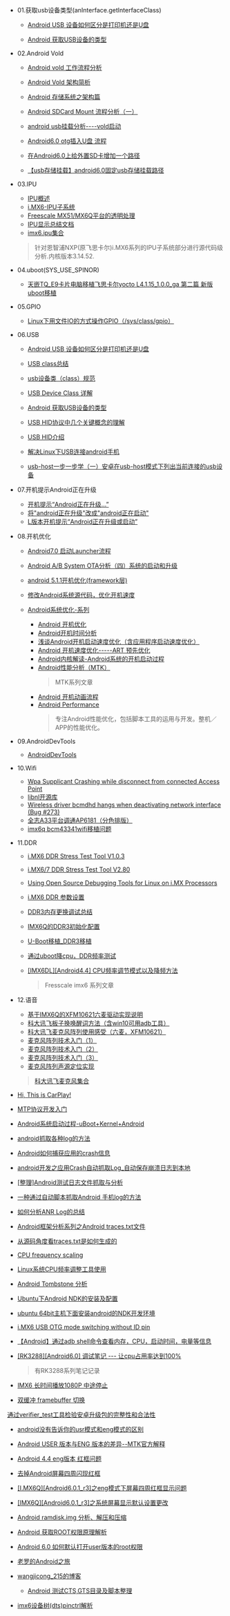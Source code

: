 
- 01.获取usb设备类型(anInterface.getInterfaceClass)

    - [Android USB 设备如何区分是打印机还是U盘](http://blog.csdn.net/rodulf/article/details/51916998)

    - [Android 获取USB设备的类型](http://blog.csdn.net/u013686019/article/details/50409421)

- 02.Android Vold

    - [Android vold 工作流程分析](http://blog.csdn.net/kehyuanyu/article/details/47131547)
    - [Android Vold 架构简析](http://blog.csdn.net/kartorz/article/details/51554214)
    - [Android 存储系统之架构篇](http://www.offcn.com/it/2016/1226/5459.html)
    
    - [Android SDCard Mount 流程分析（一）](https://www.cnblogs.com/TerryBlog/archive/2012/04/05/2432818.html)
    - [android usb挂载分析----vold启动](http://blog.csdn.net/new_abc/article/details/7396733)
    
    - [Android6.0 otg插入U盘 流程](http://blog.csdn.net/kc58236582/article/details/50577333)
    - [在Android6.0上给外置SD卡增加一个路径](http://blog.csdn.net/kc58236582/article/details/50536882)
    - [【usb存储挂载】android6.0固定usb存储挂载路径](http://blog.csdn.net/smilefyx/article/details/78846292)

- 03.IPU

    - [IPU概述](http://blog.csdn.net/yanbixing123/article/details/52290933)
    - [i.MX6-IPU子系统](http://blog.csdn.net/column/details/ipu-analysis-for-imx.html)
    - [Freescale MX51/MX6Q平台的透明处理](https://blog.csdn.net/jack_a8/article/details/42915579)
    - [IPU显示总结文档](http://www.doc88.com/p-9169772659143.html)
    - [imx6.ipu集合](https://so.csdn.net/so/search/s.do?q=imx6.ipu&t=blog)
    > 针对恩智浦NXP(原飞思卡尔)i.MX6系列的IPU子系统部分进行源代码级分析.内核版本3.14.52.

- 04.uboot(SYS_USE_SPINOR)

    - [天嵌TQ_E9卡片电脑移植飞思卡尔yocto L4.1.15_1.0.0_ga 第二篇 新版uboot移植](http://blog.csdn.net/zxr1521904712/article/details/51379578)

- 05.GPIO

    - [Linux下用文件IO的方式操作GPIO（/sys/class/gpio）](http://blog.csdn.net/wangweiqiang1325/article/details/52209539)
    
- 06.USB
    - [Android USB 设备如何区分是打印机还是U盘](http://blog.csdn.net/rodulf/article/details/51916998)
    - [USB class总结](http://blog.csdn.net/luckywang1103/article/details/12676381)
    - [usb设备类（class）规范](http://blog.sina.com.cn/s/blog_604a480b0102wcve.html)
    - [USB Device Class 详解](https://wenku.baidu.com/view/890d5c14fad6195f302ba606.html)
    - [Android 获取USB设备的类型](http://blog.csdn.net/u013686019/article/details/50409421)
    - [USB HID协议中几个关键概念的理解](http://blog.csdn.net/coroutines/article/details/45044077)
    - [USB HID介绍](https://wenku.baidu.com/view/c6008e7679563c1ec4da7132.html)
    
    - [解决Linux下USB连接android手机](http://blog.csdn.net/blogxiaofei/article/details/7418079)
    - [usb-host一步一步学（一）安卓在usb-host模式下列出当前连接的usb设备](https://www.cnblogs.com/sowhat4999/p/4439873.html)

- 07.开机提示Android正在升级
    - [开机提示“Android正在升级...”](http://blog.csdn.net/hp0773/article/details/42143409)
    - [将"android正在升级"改成"android正在启动"](http://blog.csdn.net/jtzp007/article/details/59484214)
    - [L版本开机提示“Android正在升级或启动”](http://blog.csdn.net/xiaoyg830/article/details/48175419)

- 08.开机优化
    - [Android7.0 启动Launcher流程](http://blog.csdn.net/fu_kevin0606/article/details/54931704)
    - [Android A/B System OTA分析（四）系统的启动和升级](http://blog.csdn.net/guyongqiangx/article/details/72604355)
    - [android 5.1.1开机优化(framework层)](http://blog.csdn.net/xxm282828/article/details/49095839)
    - [修改Android系统源代码，优化开机速度](http://blog.csdn.net/xxm282828/article/details/43066923)
    
    - [Android系统优化-系列](http://blog.csdn.net/u010164190/article/category/6227777)
        - [Android 开机优化](http://blog.csdn.net/azhengye/article/details/69831590?locationNum=6&fps=1)
        - [Android开机时间分析 ](http://blog.csdn.net/u010164190/article/details/51915458)
        - [浅谈Android开机启动速度优化（含应用程序启动速度优化）](http://blog.csdn.net/jackyu613/article/details/6044297)
        - [Android 开机速度优化-----ART 预先优化](http://blog.csdn.net/u010164190/article/details/51463492)
        - [Android内核解读-Android系统的开机启动过程](http://blog.csdn.net/lostinai/article/details/48264439)
        - [Android性能分析（MTK）](http://blog.csdn.net/huangyabin001/article/category/2625587)
            > MTK系列文章
        - [Android 开机动画流程](http://blog.csdn.net/snail_coder/article/details/51635728)
        - [Android Performance](http://blog.csdn.net/column/details/15030.html)
            > 专注Android性能优化，包括脚本工具的运用与开发。整机／APP的性能优化。
- 09.AndroidDevTools
    - [AndroidDevTools](http://www.androiddevtools.cn)

- 10.Wifi
    - [Wpa Supplicant Crashing while disconnect from connected Access Point](https://community.nxp.com/message/908702#)
    - [libnl开源库](https://book.2cto.com/201405/43291.html)
    - [Wireless driver bcmdhd hangs when deactivating network interface (Bug #273) ](http://issues.webos-ports.org/issues/273)
    - [全志A33平台调通AP6181（分色排版）](http://blog.csdn.net/wb4916/article/details/73610827)
    - [imx6q bcm43341wifi移植问题](http://www.nxpic.org/module/forum/thread-606356-1-1.html)
    
- 11.DDR
    - [i.MX6 DDR Stress Test Tool V1.0.3](https://community.nxp.com/docs/DOC-96412)
    - [i.MX6/7 DDR Stress Test Tool V2.80](https://community.nxp.com/docs/DOC-105652)
    - [Using Open Source Debugging Tools for Linux on i.MX Processors](https://www.nxp.com/docs/en/application-note/AN4553.pdf)
    
    - [i.MX6 DDR 参数设置](http://blog.csdn.net/yixuaning/article/details/43236129)
    - [DDR3内存更换调试总结](http://blog.csdn.net/wxf_126/article/details/7914280)
    - [IMX6Q的DDR3初始化配置](http://blog.csdn.net/qq405180763/article/details/44977449)
    - [U-Boot移植_DDR3移植](http://blog.csdn.net/u010346967/article/details/46551373)
    
    - [通过uboot降cpu，DDR频率测试](http://blog.csdn.net/yihui8/article/details/6978071)
    - [[IMX6DL][Android4.4] CPU频率调节模式以及降频方法 ](http://blog.csdn.net/kris_fei/article/details/51822435)
        > Fresscale imx6 系列文章
- 12.语音
    - [基于IMX6Q的XFM10621六麦驱动实现说明](https://blog.csdn.net/task_struct/article/details/78643233)
    - [科大讯飞板子换唤醒词方法（含win10可用adb工具）](https://blog.csdn.net/zmdsjtu/article/details/52833551)
    - [科大讯飞麦克风阵列使用感受（六麦，XFM10621）](https://blog.csdn.net/zmdsjtu/article/details/52816692)
    - [麦克风阵列技术入门（1）](https://blog.csdn.net/liyuanbhu/article/details/22661391)
    - [麦克风阵列技术入门（2）](https://blog.csdn.net/liyuanbhu/article/details/22661757)
    - [麦克风阵列技术入门（3）](https://blog.csdn.net/liyuanbhu/article/details/41077419)
    - [麦克风阵列声源定位实现](https://blog.csdn.net/narytowzy/article/details/46771215)
    
    > [科大讯飞麦克风集合](https://so.csdn.net/so/search/s.do?q=%E7%A7%91%E5%A4%A7%E8%AE%AF%E9%A3%9E%E9%BA%A6%E5%85%8B%E9%A3%8E&t=blog)

- [Hi, This is CarPlay!](http://blog.csdn.net/coroutines/article/details/45057061)
- [MTP协议开发入门](http://blog.csdn.net/coroutines/article/details/44341417)
- [Android系统启动过程-uBoot+Kernel+Android](https://www.cnblogs.com/pngcui/p/4665106.html)

- [android抓取各种log的方法](http://blog.csdn.net/skykingf/article/details/50600439)
- [Android如何捕获应用的crash信息](http://blog.csdn.net/fishle123/article/details/50823358)
- [android开发之应用Crash自动抓取Log_自动保存崩溃日志到本地](http://blog.csdn.net/jason0539/article/details/45602655)
- [[整理]Android测试日志文件抓取与分析](http://blog.csdn.net/ameyume/article/details/7667574)
- [一种通过自动脚本抓取Android 手机log的方法](http://blog.csdn.net/maetelibom/article/details/51480980)

- [如何分析ANR Log的总结](https://www.jianshu.com/p/8964812972be)
- [Android框架分析系列之Android traces.txt文件](https://www.2cto.com/kf/201610/560474.html)
- [从源码角度看traces.txt是如何生成的](https://juejin.im/post/59ac2b3ff265da24777a11f5)

- [CPU frequency scaling](https://wiki.archlinux.org/index.php/CPU_frequency_scaling_(%E7%AE%80%E4%BD%93%E4%B8%AD%E6%96%87))
- [Linux系统CPU频率调整工具使用](https://www.cnblogs.com/276815076/p/5434295.html)

- [Android Tombstone 分析](https://www.cnblogs.com/CoderTian/p/5980426.html)

- [Ubuntu下Android NDK的安装及配置](http://blog.csdn.net/davebobo/article/details/52446986)
- [ubuntu 64bit主机下面安装android的NDK开发环境](http://blog.csdn.net/weicaijiang/article/details/54585540)


- [i.MX6 USB OTG mode switching without ID pin](https://community.nxp.com/thread/318157)


- [【Android】通过adb shell命令查看内存，CPU，启动时间，电量等信息 ](http://blog.csdn.net/zouxiongqqq/article/details/50658486)
- [ [RK3288][Android6.0] 调试笔记 --- 让cpu占用率达到100% ](http://blog.csdn.net/kris_fei/article/details/77196826)
    > 有RK3288系列笔记记录

- [ IMX6 长时间播放1080P 中途停止 ](http://blog.csdn.net/u012587637/article/details/38701725)
- [双缓冲 framebuffer 切换](http://blog.csdn.net/molibaobei90/article/details/40826791)





[通过verifier_test工具检验安卓升级包的完整性和合法性](http://blog.csdn.net/edw200/article/details/52180129)

- [android没有告诉你的usr模式和eng模式的区别](http://blog.csdn.net/allon19/article/details/42029193)
- [Android USER 版本与ENG 版本的差异--MTK官方解释](http://blog.csdn.net/g19920917/article/details/16855589)

- [Android 4.4 eng版本 红框问题](http://blog.csdn.net/Harith/article/details/46709961)
- [去掉Android屏幕四周闪现红框](http://blog.csdn.net/u014159143/article/details/73131188)
- [[I.MX6Q][Android6.0.1_r3]之eng模式下屏幕四周红框显示问题](http://blog.csdn.net/leavestrong/article/details/52438803)
- [[IMX6Q][Android6.0.1_r3]之系统屏幕显示默认设置更改](http://blog.csdn.net/leavestrong/article/details/51895218)
- [Android ramdisk.img 分析、解压和压缩](http://blog.csdn.net/allon19/article/details/37818905)


- [Android 获取ROOT权限原理解析](http://blog.csdn.net/chaihuasong/article/details/8463212)
- [Android 6.0 如何默认打开user版本的root权限](http://blog.csdn.net/wangjicong_215/article/details/77601638)


- [老罗的Android之旅](http://blog.csdn.net/Luoshengyang/)

- [wangjicong_215的博客](http://blog.csdn.net/wangjicong_215/article/category/6361274)
    - [Android 测试CTS,GTS目录及脚本整理](http://blog.csdn.net/wangjicong_215/article/details/75066082)

- [imx6设备树(dts)pinctrl解析](https://blog.csdn.net/gaoguoxin2/article/details/53340350)
